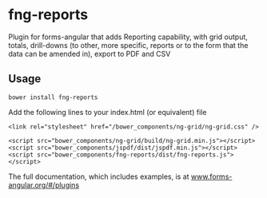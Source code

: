 # fng-reports

Plugin for forms-angular that adds Reporting capability, with grid output, totals, drill-downs 
(to other, more specific, reports or to the form that the data can be amended in), export to PDF and CSV

## Usage

    bower install fng-reports
    
Add the following lines to your index.html (or equivalent) file

    <link rel="stylesheet" href="/bower_components/ng-grid/ng-grid.css" />
    
    <script src="bower_components/ng-grid/build/ng-grid.min.js"></script>
    <script src="bower_components/jspdf/dist/jspdf.min.js"></script>
    <script src="bower_components/fng-reports/dist/fng-reports.js"></script>
    
The full documentation, which includes examples, is at www.forms-angular.org/#/plugins 